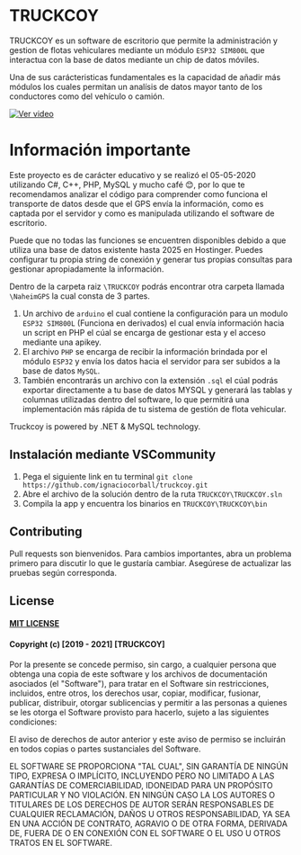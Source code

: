# TRUCKCOY

TRUCKCOY es un software de escritorio que permite la administración y gestion de flotas vehiculares mediante un módulo `ESP32 SIM800L` que interactua con la base de datos mediante un chip de datos móviles. 

Una de sus carácteristicas fundamentales es la capacidad de añadir más módulos los cuales permitan un analísis de datos mayor tanto de los conductores como del vehículo o camión.

[![Ver video](https://j.gifs.com/vQzX15.gif)](https://youtu.be/HGKjjoifl3Y)

# Información importante
Este proyecto es de carácter educativo y se realizó el 05-05-2020 utilizando C#, C++, PHP, MySQL y mucho café 😊, por lo que te recomendamos analizar el código para comprender como funciona el transporte de datos desde que el GPS envía la información, como es captada por el servidor y como es manipulada utilizando el software de escritorio.

Puede que no todas las funciones se encuentren disponibles debido a que utiliza una base de datos existente hasta 2025 en Hostinger. Puedes configurar tu propia string de conexión y generar tus propias consultas para gestionar apropiadamente la información.

Dentro de la carpeta raiz `\TRUCKCOY` podrás encontrar otra carpeta llamada `\NaheimGPS` la cual consta de 3 partes.
1. Un archivo de `arduino` el cual contiene la configuración para un modulo `ESP32 SIM800L` (Funciona en derivados) el cual envía información hacia un script en PHP el cúal se encarga de gestionar esta y el acceso mediante una apikey.
2. El archivo `PHP` se encarga de recibir la información brindada por el módulo `ESP32` y envía los datos hacia el servidor para ser subidos a la base de datos `MySQL`.
3. También encontrarás un archivo con la extensión `.sql` el cúal podrás exportar directamente a tu base de datos MYSQL y generará las tablas y columnas utilizadas dentro del software, lo que permitirá una implementación más rápida de tu sistema de gestión de flota vehicular.

Truckcoy is powered by .NET & MySQL technology.

## Instalación mediante VSCommunity
1. Pega el siguiente link en tu terminal
    `git clone https://github.com/ignaciocorball/truckcoy.git`
2. Abre el archivo de la solución dentro de la ruta `TRUCKCOY\TRUCKCOY.sln`
3. Compila la app y encuentra los binarios en `TRUCKCOY\TRUCKCOY\bin`

## Contributing
Pull requests son bienvenidos. Para cambios importantes, abra un problema primero para discutir lo que le gustaría cambiar.
Asegúrese de actualizar las pruebas según corresponda.

## License

#### [MIT LICENSE](https://choosealicense.com/licenses/mit/)
#### Copyright (c) [2019 - 2021] [TRUCKCOY]

Por la presente se concede permiso, sin cargo, a cualquier persona que obtenga una copia
de este software y los archivos de documentación asociados (el "Software"), para tratar
en el Software sin restricciones, incluidos, entre otros, los derechos
usar, copiar, modificar, fusionar, publicar, distribuir, otorgar sublicencias y permitir a las personas a quienes se les otorga el Software
provisto para hacerlo, sujeto a las siguientes condiciones:

El aviso de derechos de autor anterior y este aviso de permiso se incluirán en todos
copias o partes sustanciales del Software.

EL SOFTWARE SE PROPORCIONA "TAL CUAL", SIN GARANTÍA DE NINGÚN TIPO, EXPRESA O
IMPLÍCITO, INCLUYENDO PERO NO LIMITADO A LAS GARANTÍAS DE COMERCIABILIDAD,
IDONEIDAD PARA UN PROPÓSITO PARTICULAR Y NO VIOLACIÓN. EN NINGÚN CASO LA
LOS AUTORES O TITULARES DE LOS DERECHOS DE AUTOR SERÁN RESPONSABLES DE CUALQUIER RECLAMACIÓN, DAÑOS U OTROS
RESPONSABILIDAD, YA SEA EN UNA ACCIÓN DE CONTRATO, AGRAVIO O DE OTRA FORMA, DERIVADA DE,
FUERA DE O EN CONEXIÓN CON EL SOFTWARE O EL USO U OTROS TRATOS EN EL
SOFTWARE.
